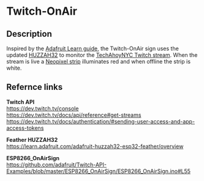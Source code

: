 # Twitch-OnAir
## Description
Inspired by the [Adafruit Learn guide](https://learn.adafruit.com/3d-printed-iot-on-air-sign-for-twitch/overview), the Twitch-OnAir sign uses the updated [HUZZAH32](https://www.adafruit.com/product/3405) to monitor the [TechAhoyNYC Twitch stream](https://www.twitch.tv/techahoynyc).  When the stream is live a [Neopixel strip](https://www.adafruit.com/category/183) illuminates red and when offline the strip is white.


## Refernce links
__Twitch API__  
https://dev.twitch.tv/console  
https://dev.twitch.tv/docs/api/reference#get-streams  
https://dev.twitch.tv/docs/authentication/#sending-user-access-and-app-access-tokens  

__Feather HUZZAH32__  
https://learn.adafruit.com/adafruit-huzzah32-esp32-feather/overview

__ESP8266_OnAirSign__  
https://github.com/adafruit/Twitch-API-Examples/blob/master/ESP8266_OnAirSign/ESP8266_OnAirSign.ino#L55  
